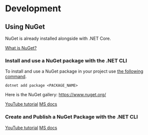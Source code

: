 # Development
## Using NuGet

NuGet is already installed alongside with .NET Core.

[What is NuGet?](https://www.youtube.com/watch?v=WW3bO1lNDmo)

### Install and use a NuGet package with the .NET CLI

To install and use a NuGet package in your project use [the following command](https://docs.microsoft.com/en-us/dotnet/core/tools/dotnet-add-package).

```
dotnet add package <PACKAGE_NAME>
```

Here is the NuGet gallery: https://www.nuget.org/

[YouTube tutorial](https://www.youtube.com/watch?v=oM-G7un2GkI)
[MS docs](https://docs.microsoft.com/en-us/nuget/quickstart/install-and-use-a-package-using-the-dotnet-cli)

### Create and Publish a NuGet Package with the .NET CLI

[YouTube tutorial](https://www.youtube.com/watch?v=f8JyT6J4b1Q)
[MS docs](https://docs.microsoft.com/en-us/nuget/quickstart/create-and-publish-a-package-using-the-dotnet-cli)
